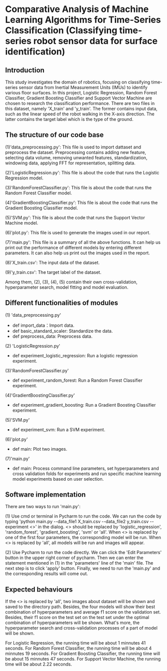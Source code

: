 # Comparative Analysis of Machine Learning Algorithms for Time-Series Classification (Classifying time-series robot sensor data for surface identification)
## Introduction

This study investigates the domain of robotics, focusing on classifying time-series sensor data from Inertial Measurement Units (IMUs) to identify various floor surfaces. In this project, Logistic Regression, Random Forest Classifier, Gradient Boosting Classifier and Support Vector Machine are chosen to research the classification performance. There are two files in this dataset, namely 'X_train' and 'y_train'. The former contains input data, such as the linear speed of the robot walking in the X-axis direction. The latter contains the target label which is the type of the ground.

## The structure of our code base
(1)'data_preprocessing.py': This file is used to import dattaset and preprocess the dataset. Preprocessing contains adding new feature, selecting data volume, removing unwanted features, standardization, windowing data, applying FFT for representation, splitting data.

(2)'LogisticRegression.py': This file is about the code that runs the Logistic Regression model. 

(3)'RandomForestClassifier.py': This file is about the code that runs the Random Forest Classifier model. 

(4)'GradientBoostingClassifier.py': This file is about the code that runs the Gradient Boosting Classifier model. 

(5)'SVM.py': This file is about the code that runs the Support Vector Machine model. 

(6)'plot.py': This file is used to generate the images used in our report.

(7)'main.py': This file is a summary of all the above functions. It can help us print out the performance of different models by entering different parameters. It can also help us print out the images used in the report.

(8)'X_train.csv': The input data of the dataset.

(9)'y_train.csv': The target label of the dataset.

Among them, (2), (3), (4), (5) contain their own cross-validation, hyperparameter search, model fitting and model evaluation.

## Different functionalities of modules
(1) 'data_preprocessing.py'
+ def import_data：Import data.
+ def basic_standard_scaler: Standardize the data.
+ def preprocess_data: Preprocess data.

(2) 'LogisticRegression.py'
+ def experiment_logistic_regression: Run a logistic regression experiment.

(3)'RandomForestClassifier.py'
+ def experiment_random_forest: Run a Random Forest Classifier experiment.

(4)'GradientBoostingClassifier.py'
+ def experiment_gradient_boosting: Run a Gradient Boosting Classifier experiment.

(5)'SVM.py'
+ def experiment_svm: Run a SVM experiment.

(6)'plot.py'
+ def main: Plot two images. 

(7)'main.py'
+ def main: Process command line parameters, set hyperparameters and cross validation folds for experiments and run specific machine learning model experiments based on user selection.

## Software implementation
There are two ways to run 'main.py':

(1) Use cmd or terminal in Pycharm to run the code. We can run the code by typing 'python main.py --data_file1 X_train.csv --data_file2 y_train.csv --experiment <>' in the dialog. <> should be replaced by 'logistic_regression', 'random_forest', 'gradient_boosting', 'svm' or 'all'. When <> is replaced by one of the first four parameters, the corresponding model will be run. When <> is replaced by 'all', all models will be run and images will appear.

(2) Use Pycharm to run the code directly. We can click the 'Edit Parameters' button in the upper right corner of pycharm. Then we can enter the statement mentioned in (1) in the 'parameters' line of the 'main' file. The next step is to click 'apply' button. Finally, we need to run the 'main.py' and the corresponding results will come out.

## Expected behaviours
If the <> is replaced by 'all', two images about dataset will be shown and saved to the directory path. Besides, the four models will show their best combination of hyperparameters and average f1 score on the validation set. Besides, their f1 score on the test set on the test set under the optimal combination of hyperparameters will be shown. What's more, the hyperparameter search and cross-validation processes of a part of model will be shown.

For Logistic Regression, the running time will be about 1 minnutes 41 seconds. For Random Forest Classifier, the running time will be about 4 minnutes 19 seconds. For Gradient Boosting Classifier, the running time will be about 15 minnutes 47 seconds. For Support Vector Machine, the running time will be about 2.22 seconds.
